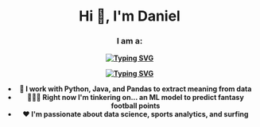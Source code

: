 <h1 align="center">Hi 👋, I'm Daniel</h1>
<h3 align="center">I am a: </h3>
<b align="center">
 
[![Typing SVG](https://readme-typing-svg.demolab.com?font=Fira+Code&pause=500&color=00F70E&random=false&width=500&lines=Data+Science+undergraduate+%40+UC+San+Diego;Programmer;Explorer;Learner)](https://git.io/typing-svg)<b>
<br>
<!---
<p align="left"> <a href="https://github.com/ryo-ma/github-profile-trophy"><img src="https://github-profile-trophy.vercel.app/?username=abdullahashfaq" alt="abdullahashfaq" /></a> </p>
-->
  
<b>
 
[![Typing SVG](https://readme-typing-svg.demolab.com?font=Fira+Code&pause=500&color=00F70E&random=false&width=500&lines=Data+Science+undergraduate+%40+UC+San+Diego;Programmer;Explorer;Learner)](https://git.io/typing-svg)<b>
- <b>🐼 I work with Python, Java, and Pandas to extract meaning from data</b>
- <b>👨🏻‍💻 Right now I'm tinkering on... an ML model to predict fantasy football points</b>
- <b>❤️ I'm passionate about data science, sports analytics, and surfing</b>
